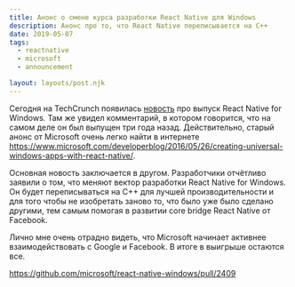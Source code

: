 ```yaml
---
title: Анонс о смене курса разработки React Native для Windows
description: Анонс про то, что React Native переписывается на C++
date: 2019-05-07
tags:
  - reactnative
  - microsoft
  - announcement

layout: layouts/post.njk
---
```

Сегодня на TechCrunch появилась [новость](https://techcrunch.com/2019/05/06/microsoft-launches-react-native-for-windows/) про выпуск React Native for Windows. Там же увидел комментарий, в котором говорится, что на самом деле он был выпущен три года назад. Действительно, старый анонс от Microsoft очень легко найти в интернете https://www.microsoft.com/developerblog/2016/05/26/creating-universal-windows-apps-with-react-native/.

Основная новость заключается в другом. Разработчики отчётливо заявили о том, что меняют вектор разработки React Native for Windows. Он будет переписываться на C++ для лучшей производительности и для того чтобы не изобретать заново то, что было уже было сделано другими, тем самым помогая в развитии core bridge React Native от Facebook.

Лично мне очень отрадно видеть, что Microsoft начинает активнее взаимодействовать c Google и Facebook. В итоге в выигрыше остаются все.

https://github.com/microsoft/react-native-windows/pull/2409
